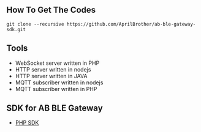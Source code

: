 ## How To Get The Codes  ##

```
git clone --recursive https://github.com/AprilBrother/ab-ble-gateway-sdk.git
```

## Tools ##

* WebSocket server written in PHP
* HTTP server written in nodejs
* HTTP server written in JAVA
* MQTT subscriber written in nodejs
* MQTT subscriber written in PHP

## SDK for AB BLE Gateway

* [PHP SDK](https://github.com/AprilBrother/ab-ble-gateway-sdk-php)

